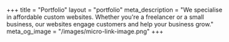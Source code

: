 +++
title = "Portfolio"
layout = "portfolio"
meta_description = "We specialise in affordable custom websites. Whether you're a freelancer or a small business, our websites engage customers and help your business grow."
meta_og_image = "/images/micro-link-image.png"
+++
